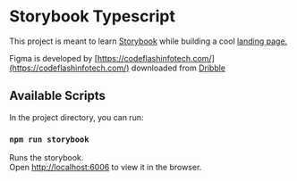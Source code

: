# Storybook Typescript

This project is meant to learn [Storybook](https://storybook.js.org/) while building a cool [landing page.](https://www.figma.com/file/FoBXWdHV2vJI12o3RGe2wa/Online_Course_web_CodeflashInfotech)

Figma is developed by [https://codeflashinfotech.com/](https://codeflashinfotech.com/) downloaded from [Dribble](https://dribbble.com/) 
## Available Scripts

In the project directory, you can run:

### `npm run storybook`

Runs the storybook.\
Open [http://localhost:6006](http://localhost:6006) to view it in the browser.